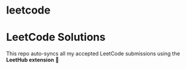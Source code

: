 # leetcode
# LeetCode Solutions

This repo auto-syncs all my accepted LeetCode submissions using the **LeetHub extension** 🚀  
